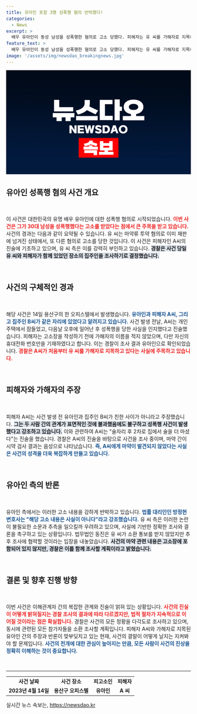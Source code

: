 ```yaml
---
title: 유아인 포함 3명 성폭행 혐의 반박했다!
categories:
  - News
excerpt: >
  배우 유아인이 동성 남성을 성폭행한 혐의로 고소 당했다. 피해자는 유 씨를 가해자로 지목하며 일관된 진술을 했지만, 유아인 측은 이를 부인하고 있다. 이번 사건의 진실은 무엇일까?
feature_text: >
  배우 유아인이 동성 남성을 성폭행한 혐의로 고소 당했다. 피해자는 유 씨를 가해자로 지목하며 일관된 진술을 했지만, 유아인 측은 이를 부인하고 있다. 이번 사건의 진실은 무엇일까?
image: '/assets/img/newsdao_breakingnews.jpg'
---
```


<p><img src="/assets/img/newsdao_breakingnews.jpg" alt="flaretime 속보" /></p>

<h2 data-ke-size="size26">유아인 성폭행 혐의 사건 개요</h2>

<p data-ke-size="size16">&nbsp;</p>

<p>이 사건은 대한민국의 유명 배우 유아인에 대한 성폭행 혐의로 시작되었습니다. <b><span style="color: #ee2323;">이번 사건은 그가 30대 남성을 성폭행했다는 고소를 받았다는 점에서 큰 주목을 받고 있습니다.</span></b> 사건의 경과는 다음과 같이 요약될 수 있습니다. 유 씨는 마약류 투약 혐의로 이미 재판에 넘겨진 상태에서, 또 다른 혐의로 고소를 당한 것입니다. 이 사건은 피해자인 A씨의 진술에 기초하고 있으며, 유 씨 측은 이를 강력히 부인하고 있습니다. <b><span style="background-color: #21538527;">경찰은 사건 당일 유 씨와 피해자가 함께 있었던 장소의 집주인을 조사하기로 결정했습니다.</span></b></p>

<p data-ke-size="size16">&nbsp;</p>

<h2 data-ke-size="size26">사건의 구체적인 경과</h2>

<p data-ke-size="size16">&nbsp;</p>

<p>해당 사건은 14일 용산구의 한 오피스텔에서 발생했습니다. <b><span style="color: #1a5490;">유아인과 피해자 A씨, 그리고 집주인 B씨가 같은 자리에 있었다고 알려지고 있습니다.</span></b> 사건 발생 전날, A씨는 개인 주택에서 잠들었고, 다음날 오후에 일어난 후 성폭행을 당한 사실을 인지했다고 진술했습니다. 피해자는 고소장을 작성하기 전에 가해자의 이름을 적지 않았으며, 다만 자신의 휴대전화 번호만을 기재하였다고 합니다. 이는 경찰이 조사 결과 유아인으로 확인되었습니다. <b><span style="color: #ee2323;">경찰은 A씨가 처음부터 유 씨를 가해자로 지목하고 있다는 사실에 주목하고 있습니다.</span></b></p>

<p data-ke-size="size16">&nbsp;</p>

<h2 data-ke-size="size26">피해자와 가해자의 주장</h2>

<p data-ke-size="size16">&nbsp;</p>

<p>피해자 A씨는 사건 발생 전 유아인과 집주인 B씨가 친한 사이가 아니라고 주장했습니다. <b><span style="background-color: #21538527;">그는 두 사람 간의 관계가 표면적인 것에 불과했음에도 불구하고 성폭행 사건이 발생했다고 강조하고 있습니다.</span></b> 이와 관련하여 A씨는 "술자리 후 2차로 집에서 술을 더 마셨다"는 진술을 했습니다. 경찰은 A씨의 진술을 바탕으로 사건을 조사 중이며, 마약 간이 시약 검사 결과는 음성으로 나타났습니다. <b><span style="color: #1a5490;">즉, A씨에게 마약이 발견되지 않았다는 사실은 사건의 성격을 더욱 복잡하게 만들고 있습니다.</span></b></p>

<p data-ke-size="size16">&nbsp;</p>

<h2 data-ke-size="size26">유아인 측의 반론</h2>

<p data-ke-size="size16">&nbsp;</p>

<p>유아인 측에서는 이러한 고소 내용을 강하게 반박하고 있습니다. <b><span style="color: #1a5490;">법률 대리인인 방정현 변호사는 "해당 고소 내용은 사실이 아니다"라고 강조했습니다.</span></b> 유 씨 측은 이러한 논란이 불필요한 소문과 추측을 일으킬까 우려하고 있으며, 사실에 기반한 정확한 조사와 결론을 촉구하고 있는 상황입니다. 법무법인 동진은 유 씨가 소환 통보를 받지 않았지만 추후 조사에 협력할 것이라는 입장을 내놓았습니다. <b><span style="background-color: #21538527;">사건의 마약 관련 내용은 고소장에 포함되어 있지 않지만, 경찰은 이를 함께 조사할 계획이라고 밝혔습니다.</span></b></p>

<p data-ke-size="size16">&nbsp;</p>

<h2 data-ke-size="size26">결론 및 향후 진행 방향</h2>

<p data-ke-size="size16">&nbsp;</p>

<p>이번 사건은 이해관계자 간의 복잡한 관계와 진술이 얽혀 있는 상황입니다. <b><span style="color: #ee2323;">사건의 진실이 어떻게 밝혀질지는 경찰 조사의 결과에 따라 다르겠지만, 법적 절차가 지속적으로 이어질 것이라는 점은 확실합니다.</span></b> 경찰은 사건의 모든 정황을 다각도로 조사하고 있으며, 동시에 관련된 모든 참가자들을 소환 조사할 계획입니다. 피해자 A씨와 가해자로 지목된 유아인 간의 주장과 반론이 맞부딪치고 있는 현재, 사건의 결말이 어떻게 날지는 지켜봐야 할 문제입니다. <b><span style="color: #1a5490;">사건의 전개에 대한 관심이 높아지는 만큼, 모든 사람이 사건의 진상을 정확히 이해하는 것이 중요합니다.</span></b></p>

<p data-ke-size="size16">&nbsp;</p>

<hr />

<table style="width: 100%; border-collapse: collapse;">
  <tr>
    <td style="text-align: center; height: 17px;"><b>사건 날짜</b></td>
    <td style="text-align: center; height: 17px;"><b>사건 장소</b></td>
    <td style="text-align: center; height: 17px;"><b>피고소인</b></td>
    <td style="text-align: center; height: 17px;"><b>피해자</b></td>
  </tr>
  <tr>
    <td style="text-align: center; height: 17px;"><b>2023년 4월 14일</b></td>
    <td style="text-align: center; height: 17px;"><b>용산구 오피스텔</b></td>
    <td style="text-align: center; height: 17px;"><b>유아인</b></td>
    <td style="text-align: center; height: 17px;"><b>A 씨</b></td>
  </tr>
</table>
실시간 뉴스 속보는, <a href="https://newsdao.kr" rel="dofollow">https://newsdao.kr</a>


